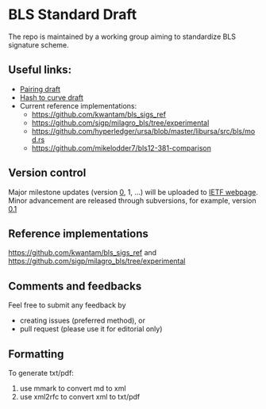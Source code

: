 # BLS Standard Draft

The repo is maintained by a working group aiming to standardize BLS signature scheme.


## Useful links:
* [Pairing draft](https://github.com/pairingwg/pfc_standard)
* [Hash to curve draft](https://tools.ietf.org/html/draft-irtf-cfrg-hash-to-curve-04)
* Current reference implementations:
  * https://github.com/kwantam/bls_sigs_ref
  * https://github.com/sigp/milagro_bls/tree/experimental
  * https://github.com/hyperledger/ursa/blob/master/libursa/src/bls/mod.rs
  * https://github.com/mikelodder7/bls12-381-comparison



## Version control

Major milestone updates (version [0](https://tools.ietf.org/html/draft-boneh-bls-signature-00), 1, ...)
will be uploaded to [IETF webpage](https://datatracker.ietf.org/doc/draft-boneh-bls-signature).
Minor advancement are released through subversions, for example, version [0.1](https://github.com/pairingwg/bls_standard/releases/tag/0.1)

## Reference implementations
https://github.com/kwantam/bls_sigs_ref
and
https://github.com/sigp/milagro_bls/tree/experimental


## Comments and feedbacks
Feel free to submit any feedback by
* creating issues (preferred method), or
* pull request (please use it for editorial only)


## Formatting
To generate txt/pdf:
1. use mmark to convert md to xml
2. use xml2rfc to convert xml to txt/pdf
